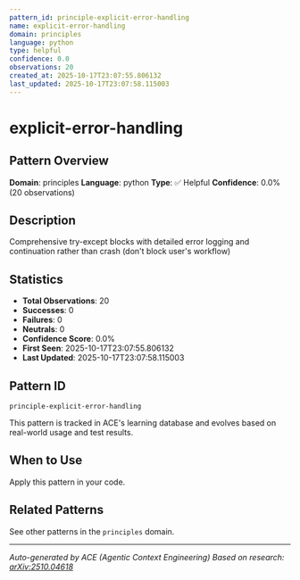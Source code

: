 ```yaml
---
pattern_id: principle-explicit-error-handling
name: explicit-error-handling
domain: principles
language: python
type: helpful
confidence: 0.0
observations: 20
created_at: 2025-10-17T23:07:55.806132
last_updated: 2025-10-17T23:07:58.115003
---
```

# explicit-error-handling

## Pattern Overview

**Domain**: principles
**Language**: python
**Type**: ✅ Helpful
**Confidence**: 0.0% (20 observations)

## Description

Comprehensive try-except blocks with detailed error logging and continuation rather than crash (don't block user's workflow)

## Statistics

- **Total Observations**: 20
- **Successes**: 0
- **Failures**: 0
- **Neutrals**: 0
- **Confidence Score**: 0.0%
- **First Seen**: 2025-10-17T23:07:55.806132
- **Last Updated**: 2025-10-17T23:07:58.115003

## Pattern ID

```
principle-explicit-error-handling
```

This pattern is tracked in ACE's learning database and evolves based on real-world usage and test results.

## When to Use

Apply this pattern in your code.

## Related Patterns

See other patterns in the `principles` domain.

---

*Auto-generated by ACE (Agentic Context Engineering)*
*Based on research: [arXiv:2510.04618](https://arxiv.org/abs/2510.04618)*
